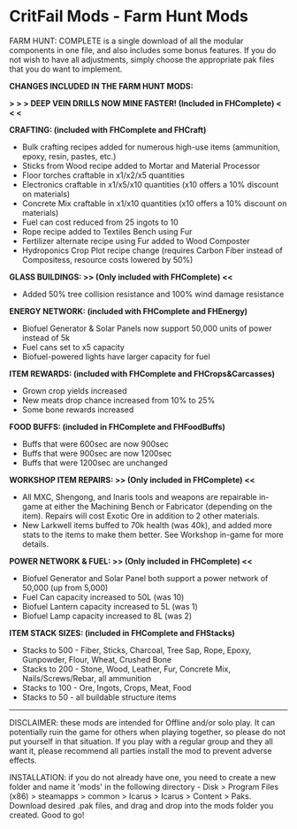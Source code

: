# CritFail Mods - Farm Hunt Mods

FARM HUNT: COMPLETE is a single download of all the modular components in one file, and also includes some bonus features. If you do not wish to have all adjustments, simply choose the appropriate pak files that you do want to implement.

**CHANGES INCLUDED IN THE FARM HUNT MODS:**

**> > > DEEP VEIN DRILLS NOW MINE FASTER! (Included in FHComplete) < < <**

**CRAFTING: (included with FHComplete and FHCraft)**
* Bulk crafting recipes added for numerous high-use items (ammunition, epoxy, resin, pastes, etc.)
* Sticks from Wood recipe added to Mortar and Material Processor
* Floor torches craftable in x1/x2/x5 quantities
* Electronics craftable in x1/x5/x10 quantities (x10 offers a 10% discount on materials)
* Concrete Mix craftable in x1/x10 quantities (x10 offers a 10% discount on materials)
* Fuel can cost reduced from 25 ingots to 10
* Rope recipe added to Textiles Bench using Fur
* Fertilizer alternate recipe using Fur added to Wood Composter
* Hydroponics Crop Plot recipe change (requires Carbon Fiber instead of Compositess, resource costs lowered by 50%)

**GLASS BUILDINGS: >> (Only included with FHComplete) <<**
* Added 50% tree collision resistance and 100% wind damage resistance

**ENERGY NETWORK: (included with FHComplete and FHEnergy)**
* Biofuel Generator & Solar Panels now support 50,000 units of power instead of 5k
* Fuel cans set to x5 capacity
* Biofuel-powered lights have larger capacity for fuel

**ITEM REWARDS: (included with FHComplete and FHCrops&Carcasses)**
* Grown crop yields increased
* New meats drop chance increased from 10% to 25%
* Some bone rewards increased

**FOOD BUFFS: (included in FHComplete and FHFoodBuffs)**
* Buffs that were 600sec are now 900sec
* Buffs that were 900sec are now 1200sec
* Buffs that were 1200sec are unchanged

**WORKSHOP ITEM REPAIRS: >> (Only included in FHComplete) <<**
* All MXC, Shengong, and Inaris tools and weapons are repairable in-game at either the Machining Bench or Fabricator (depending on the item). Repairs will cost Exotic Ore in addition to 2 other materials.
* New Larkwell items buffed to 70k health (was 40k), and added more stats to the items to make them better. See Workshop in-game for more details.

**POWER NETWORK & FUEL: >> (Only included in FHComplete) <<**
* Biofuel Generator and Solar Panel both support a power network of 50,000 (up from 5,000)
* Fuel Can capacity increased to 50L (was 10)
* Biofuel Lantern capacity increased to 5L (was 1)
* Biofuel Lamp capacity increased to 8L (was 2)

**ITEM STACK SIZES: (included in FHComplete and FHStacks)**
* Stacks to 500 - Fiber, Sticks, Charcoal, Tree Sap, Rope, Epoxy, Gunpowder, Flour, Wheat, Crushed Bone
* Stacks to 200 - Stone, Wood, Leather, Fur, Concrete Mix, Nails/Screws/Rebar, all ammunition
* Stacks to 100 - Ore, Ingots, Crops, Meat, Food
* Stacks to 50 - all buildable structure items

----------------------------------------------------------------------------------------------------------------------------------------------------------------------------------------------------------------------------------------------------------------------------------------------------------------------------------------------

DISCLAIMER: these mods are intended for Offline and/or solo play. It can potentially ruin the game for others when playing together, so please do not put yourself in that situation. If you play with a regular group and they all want it, please recommend all parties install the mod to prevent adverse effects.

INSTALLATION: if you do not already have one, you need to create a new folder and name it 'mods' in the following directory - Disk > Program Files (x86) > steamapps > common > Icarus > Icarus > Content > Paks. Download desired .pak files, and drag and drop into the mods folder you created. Good to go!
